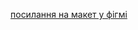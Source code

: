 [посилання на макет у фігмі](https://www.figma.com/file/aYtXTyJCOD6UjLaUarNWSH/Web-Studio-(Version-2.1)-(Copy)?node-id=1%3A3)
